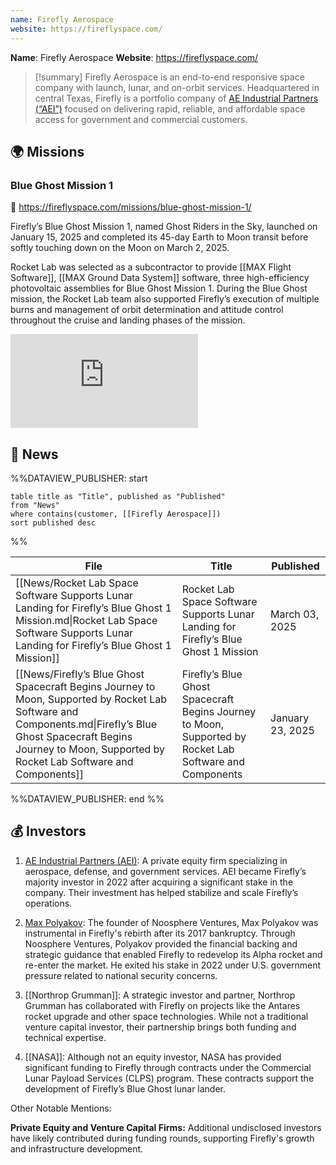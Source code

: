 ```yaml
---
name: Firefly Aerospace
website: https://fireflyspace.com/
---
```

**Name**: Firefly Aerospace
**Website**: https://fireflyspace.com/

>[!summary]
>Firefly Aerospace is an end-to-end responsive space company with launch, lunar, and on-orbit services. Headquartered in central Texas, Firefly is a portfolio company of [AE Industrial Partners (“AEI”)](https://www.aeroequity.com/) focused on delivering rapid, reliable, and affordable space access for government and commercial customers.

## 🌍 Missions

### Blue Ghost Mission 1

🔗 https://fireflyspace.com/missions/blue-ghost-mission-1/

Firefly’s Blue Ghost Mission 1, named Ghost Riders in the Sky, launched on January 15, 2025 and completed its 45-day Earth to Moon transit before softly touching down on the Moon on March 2, 2025.

Rocket Lab was selected as a subcontractor to provide [[MAX Flight Software]], [[MAX Ground Data System]] software, three high-efficiency photovoltaic assemblies for Blue Ghost Mission 1. During the Blue Ghost mission, the Rocket Lab team also supported Firefly’s execution of multiple burns and management of orbit determination and attitude control throughout the cruise and landing phases of the mission.

<div class="responsive-video">
<iframe src="https://www.youtube.com/embed/ChEuA1AUJAY" title="Firefly&#39;s Blue Ghost Mission 1 Lunar Landing" frameborder="0" allow="accelerometer; autoplay; clipboard-write; encrypted-media; gyroscope; picture-in-picture; web-share" referrerpolicy="strict-origin-when-cross-origin" allowfullscreen></iframe>
</div>

## 📰 News
%%DATAVIEW_PUBLISHER: start
```
table title as "Title", published as "Published"
from "News"
where contains(customer, [[Firefly Aerospace]])
sort published desc
```
%%

| File                                                                                                                                                                                                                         | Title                                                                                                   | Published        |
| ---------------------------------------------------------------------------------------------------------------------------------------------------------------------------------------------------------------------------- | ------------------------------------------------------------------------------------------------------- | ---------------- |
| [[News/Rocket Lab Space Software Supports Lunar Landing for Firefly’s Blue Ghost 1 Mission.md\|Rocket Lab Space Software Supports Lunar Landing for Firefly’s Blue Ghost 1 Mission]]                                         | Rocket Lab Space Software Supports Lunar Landing for Firefly’s Blue Ghost 1 Mission                     | March 03, 2025   |
| [[News/Firefly’s Blue Ghost Spacecraft Begins Journey to Moon, Supported by Rocket Lab Software and Components.md\|Firefly’s Blue Ghost Spacecraft Begins Journey to Moon, Supported by Rocket Lab Software and Components]] | Firefly’s Blue Ghost Spacecraft Begins Journey to Moon, Supported by Rocket Lab Software and Components | January 23, 2025 |

%%DATAVIEW_PUBLISHER: end %%

## 💰 Investors

1. [AE Industrial Partners (AEI)](https://www.aeroequity.com/):
A private equity firm specializing in aerospace, defense, and government services. AEI became Firefly’s majority investor in 2022 after acquiring a significant stake in the company. Their investment has helped stabilize and scale Firefly’s operations.

2. [Max Polyakov](https://en.wikipedia.org/wiki/Max_Polyakov):
The founder of Noosphere Ventures, Max Polyakov was instrumental in Firefly's rebirth after its 2017 bankruptcy. Through Noosphere Ventures, Polyakov provided the financial backing and strategic guidance that enabled Firefly to redevelop its Alpha rocket and re-enter the market. He exited his stake in 2022 under U.S. government pressure related to national security concerns.

3. [[Northrop Grumman]]:
A strategic investor and partner, Northrop Grumman has collaborated with Firefly on projects like the Antares rocket upgrade and other space technologies. While not a traditional venture capital investor, their partnership brings both funding and technical expertise.

4. [[NASA]]:
Although not an equity investor, NASA has provided significant funding to Firefly through contracts under the Commercial Lunar Payload Services (CLPS) program. These contracts support the development of Firefly’s Blue Ghost lunar lander.

Other Notable Mentions:

**Private Equity and Venture Capital Firms:** Additional undisclosed investors have likely contributed during funding rounds, supporting Firefly's growth and infrastructure development.
